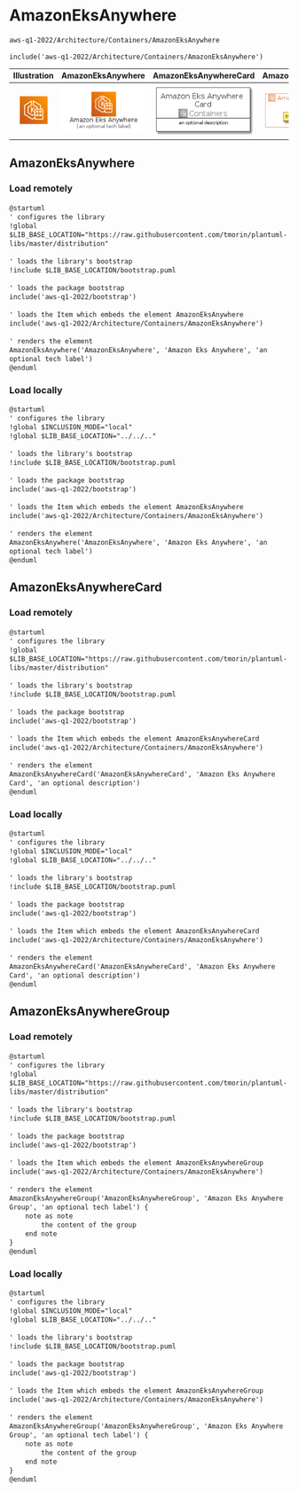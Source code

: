 # AmazonEksAnywhere


```text
aws-q1-2022/Architecture/Containers/AmazonEksAnywhere
```

```text
include('aws-q1-2022/Architecture/Containers/AmazonEksAnywhere')
```



| Illustration | AmazonEksAnywhere | AmazonEksAnywhereCard | AmazonEksAnywhereGroup |
| :---: | :---: | :---: | :---: |
| ![illustration for Illustration](../../../aws-q1-2022/Architecture/Containers/AmazonEksAnywhere.png) | ![illustration for AmazonEksAnywhere](../../../aws-q1-2022/Architecture/Containers/AmazonEksAnywhere.Local.png) | ![illustration for AmazonEksAnywhereCard](../../../aws-q1-2022/Architecture/Containers/AmazonEksAnywhereCard.Local.png) | ![illustration for AmazonEksAnywhereGroup](../../../aws-q1-2022/Architecture/Containers/AmazonEksAnywhereGroup.Local.png) |




## AmazonEksAnywhere

### Load remotely
```plantuml
@startuml
' configures the library
!global $LIB_BASE_LOCATION="https://raw.githubusercontent.com/tmorin/plantuml-libs/master/distribution"

' loads the library's bootstrap
!include $LIB_BASE_LOCATION/bootstrap.puml

' loads the package bootstrap
include('aws-q1-2022/bootstrap')

' loads the Item which embeds the element AmazonEksAnywhere
include('aws-q1-2022/Architecture/Containers/AmazonEksAnywhere')

' renders the element
AmazonEksAnywhere('AmazonEksAnywhere', 'Amazon Eks Anywhere', 'an optional tech label')
@enduml
```

### Load locally
```plantuml
@startuml
' configures the library
!global $INCLUSION_MODE="local"
!global $LIB_BASE_LOCATION="../../.."

' loads the library's bootstrap
!include $LIB_BASE_LOCATION/bootstrap.puml

' loads the package bootstrap
include('aws-q1-2022/bootstrap')

' loads the Item which embeds the element AmazonEksAnywhere
include('aws-q1-2022/Architecture/Containers/AmazonEksAnywhere')

' renders the element
AmazonEksAnywhere('AmazonEksAnywhere', 'Amazon Eks Anywhere', 'an optional tech label')
@enduml
```

## AmazonEksAnywhereCard

### Load remotely
```plantuml
@startuml
' configures the library
!global $LIB_BASE_LOCATION="https://raw.githubusercontent.com/tmorin/plantuml-libs/master/distribution"

' loads the library's bootstrap
!include $LIB_BASE_LOCATION/bootstrap.puml

' loads the package bootstrap
include('aws-q1-2022/bootstrap')

' loads the Item which embeds the element AmazonEksAnywhereCard
include('aws-q1-2022/Architecture/Containers/AmazonEksAnywhere')

' renders the element
AmazonEksAnywhereCard('AmazonEksAnywhereCard', 'Amazon Eks Anywhere Card', 'an optional description')
@enduml
```

### Load locally
```plantuml
@startuml
' configures the library
!global $INCLUSION_MODE="local"
!global $LIB_BASE_LOCATION="../../.."

' loads the library's bootstrap
!include $LIB_BASE_LOCATION/bootstrap.puml

' loads the package bootstrap
include('aws-q1-2022/bootstrap')

' loads the Item which embeds the element AmazonEksAnywhereCard
include('aws-q1-2022/Architecture/Containers/AmazonEksAnywhere')

' renders the element
AmazonEksAnywhereCard('AmazonEksAnywhereCard', 'Amazon Eks Anywhere Card', 'an optional description')
@enduml
```

## AmazonEksAnywhereGroup

### Load remotely
```plantuml
@startuml
' configures the library
!global $LIB_BASE_LOCATION="https://raw.githubusercontent.com/tmorin/plantuml-libs/master/distribution"

' loads the library's bootstrap
!include $LIB_BASE_LOCATION/bootstrap.puml

' loads the package bootstrap
include('aws-q1-2022/bootstrap')

' loads the Item which embeds the element AmazonEksAnywhereGroup
include('aws-q1-2022/Architecture/Containers/AmazonEksAnywhere')

' renders the element
AmazonEksAnywhereGroup('AmazonEksAnywhereGroup', 'Amazon Eks Anywhere Group', 'an optional tech label') {
    note as note
        the content of the group
    end note
}
@enduml
```

### Load locally
```plantuml
@startuml
' configures the library
!global $INCLUSION_MODE="local"
!global $LIB_BASE_LOCATION="../../.."

' loads the library's bootstrap
!include $LIB_BASE_LOCATION/bootstrap.puml

' loads the package bootstrap
include('aws-q1-2022/bootstrap')

' loads the Item which embeds the element AmazonEksAnywhereGroup
include('aws-q1-2022/Architecture/Containers/AmazonEksAnywhere')

' renders the element
AmazonEksAnywhereGroup('AmazonEksAnywhereGroup', 'Amazon Eks Anywhere Group', 'an optional tech label') {
    note as note
        the content of the group
    end note
}
@enduml
```

